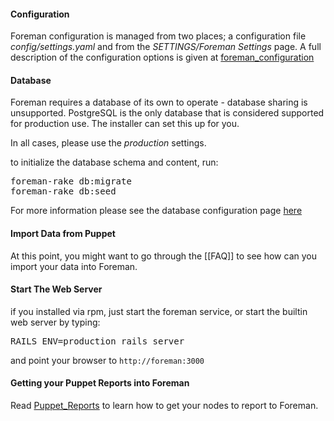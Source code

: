 
#### Configuration

Foreman configuration is managed from two places; a configuration file
*config/settings.yaml* and from the *SETTINGS/Foreman Settings* page. A full
description of the configuration options is given at
[foreman_configuration](manuals/{{page.version}}/index.html#3.5.2ConfigurationOptions)

#### Database

Foreman requires a database of its own to operate - database sharing is
unsupported.
PostgreSQL is the only database that is considered supported for production use.
The installer can set this up for you.

In all cases, please use the *production* settings.

to initialize the database schema and content, run:
<pre>foreman-rake db:migrate
foreman-rake db:seed</pre>

For more information please see the database configuration page
[here](manuals/{{page.version}}/index.html#3.5.3DatabaseSetup)

#### Import Data from Puppet

At this point, you might want to go through the [[FAQ]] to see how can you import your data into Foreman.

#### Start The Web Server

if you installed via rpm, just start the foreman service, or start the builtin web server by typing:
<pre>RAILS_ENV=production rails server</pre>

and point your browser to `http://foreman:3000`

#### Getting your Puppet Reports into Foreman

Read [Puppet_Reports](manuals/{{page.version}}/index.html#3.5.4PuppetReports) to learn how to get your nodes to report to Foreman.
